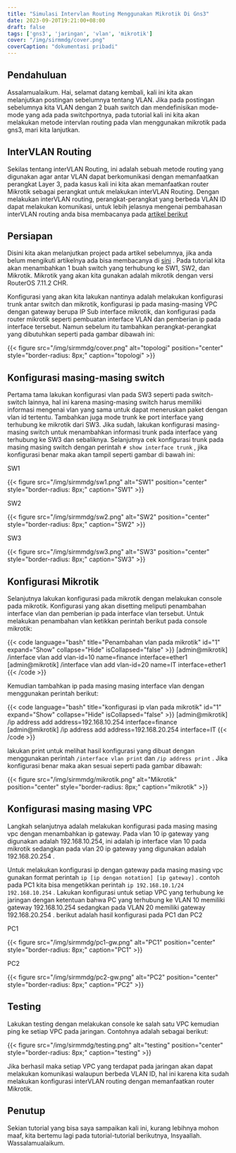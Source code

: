 ```yaml
---
title: "Simulasi Intervlan Routing Menggunakan Mikrotik Di Gns3"
date: 2023-09-20T19:21:00+08:00
draft: false
tags: ['gns3', 'jaringan', 'vlan', 'mikrotik']
cover: "/img/sirmmdg/cover.png"
coverCaption: "dokumentasi pribadi"
---
```


## Pendahuluan

Assalamualaikum. Hai, selamat datang kembali, kali ini kita akan melanjutkan postingan sebelumnya tentang VLAN. Jika pada postingan sebelumnya kita VLAN dengan 2 buah switch dan mendefinisikan mode-mode yang ada pada switchportnya, pada tutorial kali ini kita akan melakukan metode intervlan routing pada vlan menggunakan mikrotik pada gns3, mari kita lanjutkan.

## InterVLAN Routing

Sekilas tentang interVLAN Routing, ini adalah sebuah metode routing yang digunakan agar antar VLAN dapat berkomunikasi dengan memanfaatkan perangkat Layer 3, pada kasus kali ini kita akan memanfaatkan router Mikrotik sebagai perangkat untuk melakukan interVLAN Routing. Dengan melakukan interVLAN routing, perangkat-perangkat yang berbeda VLAN ID dapat melakukan komunikasi, untuk lebih jelasnya mengenai pembahasan interVLAN routing anda bisa membacanya pada [artikel berikut](https://www.section.io/engineering-education/inter-vlan-routing/)

## Persiapan

Disini kita akan melanjutkan project pada artikel sebelumnya, jika anda belum mengikuti artikelnya ada bisa membacanya di [sini](/posts/simulasi-perbedaan-vlan-mode-akses-dan-trunk-di-gns3/) . Pada tutorial kita akan menambahkan 1 buah switch yang terhubung ke SW1, SW2, dan Mikrotik. Mikrotik yang akan kita gunakan adalah mikrotik dengan versi RouterOS 7.11.2 CHR.

Konfigurasi yang akan kita lakukan nantinya adalah melakukan konfigurasi trunk antar switch dan mikrotik, konfigurasi ip pada masing-masing VPC dengan gateway berupa IP Sub interface mikrotik, dan konfigurasi pada router mikrotik seperti pembuatan interface VLAN dan pemberian ip pada interface tersebut. Namun sebelum itu tambahkan perangkat-perangkat yang dibutuhkan seperti pada gambar dibawah ini:

{{< figure src="/img/sirmmdg/cover.png" alt="topologi" position="center" style="border-radius: 8px;" caption="topologi" >}}

## Konfigurasi masing-masing switch

Pertama tama lakukan konfigurasi vlan pada SW3 seperti pada switch-switch lainnya, hal ini karena masing-masing switch harus memiliki informasi mengenai vlan yang sama untuk dapat meneruskan paket dengan vlan id tertentu. Tambahkan juga mode trunk ke port interface yang terhubung ke mikrotik dari SW3. Jika sudah, lakukan konfigurasi masing-masing switch untuk menambahkan informasi trunk pada interface yang terhubung ke SW3 dan sebaliknya. Selanjutnya cek konfigurasi trunk pada masing masing switch dengan perintah `# show interface trunk` , jika konfigurasi benar maka akan tampil seperti gambar di bawah ini:

SW1

{{< figure src="/img/sirmmdg/sw1.png" alt="SW1" position="center" style="border-radius: 8px;" caption="SW1" >}}

SW2

{{< figure src="/img/sirmmdg/sw2.png" alt="SW2" position="center" style="border-radius: 8px;" caption="SW2" >}}

SW3

{{< figure src="/img/sirmmdg/sw3.png" alt="SW3" position="center" style="border-radius: 8px;" caption="SW3" >}}

## Konfigurasi Mikrotik

Selanjutnya lakukan konfigurasi pada mikrotik dengan melakukan console pada mikrotik. Konfigurasi yang akan disetting meliputi penambahan interface vlan dan pemberian ip pada interface vlan tersebut. Untuk melakukan penambahan vlan ketikkan perintah berikut pada console mikrotik:

{{< code language="bash" title="Penambahan vlan pada mikrotik" id="1" expand="Show" collapse="Hide" isCollapsed="false" >}}
[admin@mikrotik] /interface vlan add vlan-id=10 name=finance interface=ether1
[admin@mikrotik] /interface vlan add vlan-id=20 name=IT interface=ether1
{{< /code >}}

Kemudian tambahkan ip pada masing masing interface vlan dengan menggunakan perintah berikut:

{{< code language="bash" title="konfigurasi ip vlan pada mikrotik" id="1" expand="Show" collapse="Hide" isCollapsed="false" >}}
[admin@mikrotik] /ip address add address=192.168.10.254 interface=finance
[admin@mikrotik] /ip address add address=192.168.20.254 interface=IT
{{< /code >}}

lakukan print untuk melihat hasil konfigurasi yang dibuat dengan menggunakan perintah `/interface vlan print` dan `/ip address print` . Jika konfigurasi benar maka akan sesuai seperti pada gambar dibawah:

{{< figure src="/img/sirmmdg/mikrotik.png" alt="Mikrotik" position="center" style="border-radius: 8px;" caption="mikrotik" >}}

## Konfigurasi masing masing VPC

Langkah selanjutnya adalah melakukan konfigurasi pada masing masing vpc dengan menambahkan ip gateway. Pada vlan 10 ip gateway yang digunakan adalah 192.168.10.254, ini adalah ip interface vlan 10 pada mikrotik sedangkan pada vlan 20 ip gateway yang digunakan adalah 192.168.20.254 .

Untuk melakukan konfigurasi ip dengan gateway pada masing masing vpc gunakan format perintah `ip [ip dengan notation] [ip gateway]` . contoh pada PC1 kita bisa mengetikkan perintah `ip 192.168.10.1/24 192.168.10.254` . Lakukan konfigurasi untuk setiap VPC yang terhubung ke jaringan dengan ketentuan bahwa PC yang terhubung ke VLAN 10 memiliki gateway 192.168.10.254 sedangkan pada VLAN 20 memiliki gateway 192.168.20.254 . berikut adalah hasil konfigurasi pada PC1 dan PC2

PC1

{{< figure src="/img/sirmmdg/pc1-gw.png" alt="PC1" position="center" style="border-radius: 8px;" caption="PC1" >}}

PC2

{{< figure src="/img/sirmmdg/pc2-gw.png" alt="PC2" position="center" style="border-radius: 8px;" caption="PC2" >}}

## Testing

Lakukan testing dengan melakukan console ke salah satu VPC kemudian ping ke setiap VPC pada jaringan. Contohnya adalah sebagai berikut:

{{< figure src="/img/sirmmdg/testing.png" alt="testing" position="center" style="border-radius: 8px;" caption="testing" >}}

Jika berhasil maka setiap VPC yang terdapat pada jaringan akan dapat melakukan komunikasi walaupun berbeda VLAN ID, hal ini karena kita sudah melakukan konfigurasi interVLAN routing dengan memanfaatkan router Mikrotik.

## Penutup

Sekian tutorial yang bisa saya sampaikan kali ini, kurang lebihnya mohon maaf, kita bertemu lagi pada tutorial-tutorial berikutnya, Insyaallah. Wassalamualaikum.